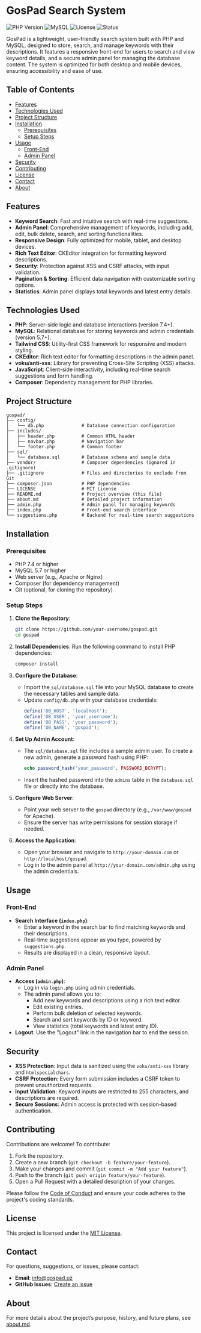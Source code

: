 # GosPad Search System

![PHP Version](https://img.shields.io/badge/PHP-%3E%3D7.4-blue)
![MySQL](https://img.shields.io/badge/MySQL-%3E%3D5.7-orange)
![License](https://img.shields.io/badge/License-MIT-green)
![Status](https://img.shields.io/badge/Status-Active-brightgreen)

GosPad is a lightweight, user-friendly search system built with PHP and MySQL, designed to store, search, and manage keywords with their descriptions. It features a responsive front-end for users to search and view keyword details, and a secure admin panel for managing the database content. The system is optimized for both desktop and mobile devices, ensuring accessibility and ease of use.

## Table of Contents
- [Features](#features)
- [Technologies Used](#technologies-used)
- [Project Structure](#project-structure)
- [Installation](#installation)
  - [Prerequisites](#prerequisites)
  - [Setup Steps](#setup-steps)
- [Usage](#usage)
  - [Front-End](#front-end)
  - [Admin Panel](#admin-panel)
- [Security](#security)
- [Contributing](#contributing)
- [License](#license)
- [Contact](#contact)
- [About](#about)

## Features
- **Keyword Search**: Fast and intuitive search with real-time suggestions.
- **Admin Panel**: Comprehensive management of keywords, including add, edit, bulk delete, search, and sorting functionalities.
- **Responsive Design**: Fully optimized for mobile, tablet, and desktop devices.
- **Rich Text Editor**: CKEditor integration for formatting keyword descriptions.
- **Security**: Protection against XSS and CSRF attacks, with input validation.
- **Pagination & Sorting**: Efficient data navigation with customizable sorting options.
- **Statistics**: Admin panel displays total keywords and latest entry details.

## Technologies Used
- **PHP**: Server-side logic and database interactions (version 7.4+).
- **MySQL**: Relational database for storing keywords and admin credentials (version 5.7+).
- **Tailwind CSS**: Utility-first CSS framework for responsive and modern styling.
- **CKEditor**: Rich text editor for formatting descriptions in the admin panel.
- **voku/anti-xss**: Library for preventing Cross-Site Scripting (XSS) attacks.
- **JavaScript**: Client-side interactivity, including real-time search suggestions and form handling.
- **Composer**: Dependency management for PHP libraries.

## Project Structure
```
gospad/
├── config/
│   └── db.php              # Database connection configuration
├── includes/
│   ├── header.php          # Common HTML header
│   ├── navbar.php          # Navigation bar
│   └── footer.php          # Common footer
├── sql/
│   └── database.sql        # Database schema and sample data
├── vendor/                 # Composer dependencies (ignored in .gitignore)
├── .gitignore              # Files and directories to exclude from Git
├── composer.json           # PHP dependencies
├── LICENSE                 # MIT License
├── README.md               # Project overview (this file)
├── about.md                # Detailed project information
├── admin.php               # Admin panel for managing keywords
├── index.php               # Front-end search interface
└── suggestions.php         # Backend for real-time search suggestions
```

## Installation

### Prerequisites
- PHP 7.4 or higher
- MySQL 5.7 or higher
- Web server (e.g., Apache or Nginx)
- Composer (for dependency management)
- Git (optional, for cloning the repository)

### Setup Steps
1. **Clone the Repository**:
   ```bash
   git clone https://github.com/your-username/gospad.git
   cd gospad
   ```

2. **Install Dependencies**:
   Run the following command to install PHP dependencies:
   ```bash
   composer install
   ```

3. **Configure the Database**:
   - Import the `sql/database.sql` file into your MySQL database to create the necessary tables and sample data.
   - Update `config/db.php` with your database credentials:
     ```php
     define('DB_HOST', 'localhost');
     define('DB_USER', 'your_username');
     define('DB_PASS', 'your_password');
     define('DB_NAME', 'gospad');
     ```

4. **Set Up Admin Account**:
   - The `sql/database.sql` file includes a sample admin user. To create a new admin, generate a password hash using PHP:
     ```php
     echo password_hash('your_password', PASSWORD_BCRYPT);
     ```
   - Insert the hashed password into the `admins` table in the `database.sql` file or directly into the database.

5. **Configure Web Server**:
   - Point your web server to the `gospad` directory (e.g., `/var/www/gospad` for Apache).
   - Ensure the server has write permissions for session storage if needed.

6. **Access the Application**:
   - Open your browser and navigate to `http://your-domain.com` or `http://localhost/gospad`.
   - Log in to the admin panel at `http://your-domain.com/admin.php` using the admin credentials.

## Usage

### Front-End
- **Search Interface (`index.php`)**:
  - Enter a keyword in the search bar to find matching keywords and their descriptions.
  - Real-time suggestions appear as you type, powered by `suggestions.php`.
  - Results are displayed in a clean, responsive layout.

### Admin Panel
- **Access (`admin.php`)**:
  - Log in via `login.php` using admin credentials.
  - The admin panel allows you to:
    - Add new keywords and descriptions using a rich text editor.
    - Edit existing entries.
    - Perform bulk deletion of selected keywords.
    - Search and sort keywords by ID or keyword.
    - View statistics (total keywords and latest entry ID).
- **Logout**: Use the "Logout" link in the navigation bar to end the session.

## Security
- **XSS Protection**: Input data is sanitized using the `voku/anti-xss` library and `htmlspecialchars`.
- **CSRF Protection**: Every form submission includes a CSRF token to prevent unauthorized requests.
- **Input Validation**: Keyword inputs are restricted to 255 characters, and descriptions are required.
- **Secure Sessions**: Admin access is protected with session-based authentication.

## Contributing
Contributions are welcome! To contribute:
1. Fork the repository.
2. Create a new branch (`git checkout -b feature/your-feature`).
3. Make your changes and commit (`git commit -m "Add your feature"`).
4. Push to the branch (`git push origin feature/your-feature`).
5. Open a Pull Request with a detailed description of your changes.

Please follow the [Code of Conduct](CODE_OF_CONDUCT.md) and ensure your code adheres to the project's coding standards.

## License
This project is licensed under the [MIT License](LICENSE).

## Contact
For questions, suggestions, or issues, please contact:
- **Email**: info@gospad.uz
- **GitHub Issues**: [Create an issue](https://github.com/your-username/gospad/issues)

## About
For more details about the project’s purpose, history, and future plans, see [about.md](about.md).
